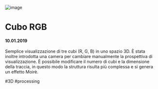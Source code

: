 ![image](https://github.com/KeremTurkyilmaz/TypeMismatchSketches/blob/master/Cubo%20RGB/image/CuboRGB02.png)

# Cubo RGB

#### 10.01.2019

Semplice visualizzazione di tre cubi (R, G, B) in uno spazio 3D. È stata inoltre introdotta una camera per cambiare manualmente la prospettiva di visualizzazione. È possibile modificare il numero di cubi e la dimensione della traccia, in questo modo la struttura risulta più complessa e si genera un effetto Moirè. 

\#3D \#processing


